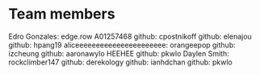 # Team members

Edro Gonzales: edge.row A01257468
github: cpostnikoff
github: elenajou
github: hpang19
aliceeeeeeeeeeeeeeeeeeeeee: orangeepop
github: izcheung
github: aaronawylo HEEHEE
github: pkwlo
Daylen Smith: rockclimber147
github: derekology
github: ianhdchan
github: pkwlo
